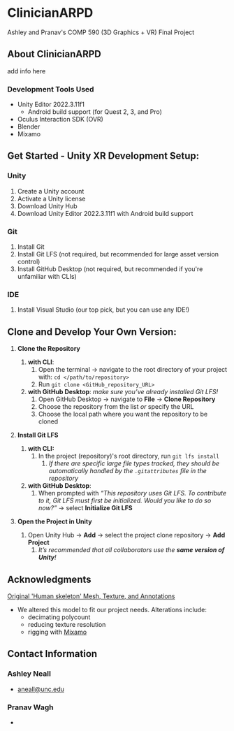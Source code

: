 # ClinicianARPD
 Ashley and Pranav's COMP 590 (3D Graphics + VR) Final Project

## About ClinicianARPD
add info here

### Development Tools Used
- Unity Editor 2022.3.11f1
    - Android build support (for Quest 2, 3, and Pro)
- Oculus Interaction SDK (OVR)
- Blender
- Mixamo

## Get Started - Unity XR Development Setup:
### Unity
1. Create a Unity account
2. Activate a Unity license
3. Download Unity Hub
4. Download Unity Editor 2022.3.11f1 with Android build support

### Git
1. Install Git
2. Install Git LFS (not required, but recommended for large asset version control)
3. Install GitHub Desktop (not required, but recommended if you're unfamiliar with CLIs)

### IDE
1. Install Visual Studio (our top pick, but you can use any IDE!)


## Clone and Develop Your Own Version:
1. **Clone the Repository**
   1. **with CLI**:
      1. Open the terminal → navigate to the root directory of your project with: `cd </path/to/repository>`
      2. Run `git clone <GitHub_repository_URL>`
   2. **with GitHub Desktop**: _make sure you’ve already installed Git LFS!_
      1. Open GitHub Desktop → navigate to **File** → **Clone Repository**
      2. Choose the repository from the list _or_ specify the URL
      3. Choose the local path where you want the repository to be cloned

2. **Install Git LFS**
   1. **with CLI:**
      1. In the project (repository)'s root directory, run `git lfs install`
         1. _If there are specific large file types tracked, they should be automatically handled by the `.gitattributes` file in the repository_
   2. **with GitHub Desktop**:
      1. When prompted with _“This repository uses Git LFS. To contribute to it, Git LFS must first be initialized. Would you like to do so now?”_ → select **Initialize Git LFS**

3. **Open the Project in Unity**
   1. Open Unity Hub → **Add** → select the project clone repository → **Add Project**
      1. _It’s recommended that all collaborators use the **same version of Unity**!_

## Acknowledgments
[Original 'Human skeleton' Mesh, Texture, and Annotations](https://sketchfab.com/3d-models/human-skeleton-23a06a148f9145769e822e74fe6b72fc)
- We altered this model to fit our project needs. Alterations include:
    - decimating polycount
    - reducing texture resolution
    - rigging with [Mixamo](https://www.mixamo.com/#/)

## Contact Information
### Ashley Neall
- aneall@unc.edu
### Pranav Wagh
- 